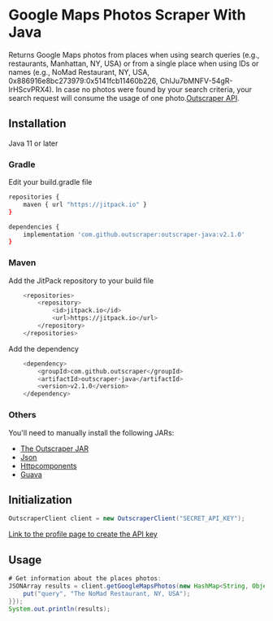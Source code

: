# Google Maps Photos Scraper With Java

Returns Google Maps photos from places when using search queries (e.g., restaurants, Manhattan, NY, USA) or from a single place when using IDs or names (e.g., NoMad Restaurant, NY, USA, 0x886916e8bc273979:0x5141fcb11460b226, ChIJu7bMNFV-54gR-lrHScvPRX4).
In case no photos were found by your search criteria, your search request will consume the usage of one photo.[Outscraper API](https://app.outscraper.cloud/api-docs#tag/Google/paths/~1maps~1photos-v3/get).

## Installation

Java 11 or later

### Gradle

Edit your build.gradle file
``` sh
repositories {
    maven { url "https://jitpack.io" }
}

dependencies {
    implementation 'com.github.outscraper:outscraper-java:v2.1.0'
}
```

### Maven

Add the JitPack repository to your build file
``` sh
	<repositories>
		<repository>
		    <id>jitpack.io</id>
		    <url>https://jitpack.io</url>
		</repository>
	</repositories>
```

Add the dependency
``` sh
	<dependency>
	    <groupId>com.github.outscraper</groupId>
	    <artifactId>outscraper-java</artifactId>
	    <version>v2.1.0</version>
	</dependency>
```

### Others

You'll need to manually install the following JARs:
- [The Outscraper JAR](https://jitpack.io/com/github/outscraper/outscraper-java/v2.1.0/outscraper-java-v2.1.0.jar)
- [Json](https://repo1.maven.org/maven2/org/json/json/20090211/json-20090211.jar)
- [Httpcomponents](https://repo1.maven.org/maven2/org/apache/httpcomponents/httpclient/4.5.13/httpclient-4.5.13.jar)
- [Guava](https://repo1.maven.org/maven2/com/google/guava/guava/30.1.1-jre/guava-30.1.1-jre.jar)

## Initialization
```java
OutscraperClient client = new OutscraperClient("SECRET_API_KEY");
```
[Link to the profile page to create the API key](https://app.outscraper.com/profile)

## Usage

```java
# Get information about the places photos:
JSONArray results = client.getGoogleMapsPhotos(new HashMap<String, Object>() {{
    put("query", "The NoMad Restaurant, NY, USA");
}});
System.out.println(results);
```
